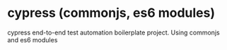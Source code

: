 # cypress (commonjs, es6 modules)
cypress end-to-end test automation boilerplate project. Using commonjs and es6 modules
